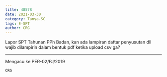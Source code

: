 ```yaml
---
title: 48578
date: 2021-03-30
category: Tanya-SC
tags: E-SPT
author: CRG
---
```


Lapor SPT Tahunan PPh Badan, kan ada lampiran daftar penyusutan dll wajib dilampirin dalam bentuk pdf ketika upload csv ga?

---

Mengacu ke PER-02/PJ/2019

`CRG`
